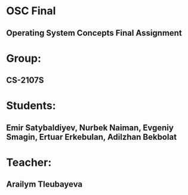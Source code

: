 # OSC Final
## Operating System Concepts Final Assignment
# Group: 
## CS-2107S
# Students: 
## Emir Satybaldiyev, Nurbek Naiman, Evgeniy Smagin, Ertuar Erkebulan, Adilzhan Bekbolat
# Teacher:
## Arailym Tleubayeva
